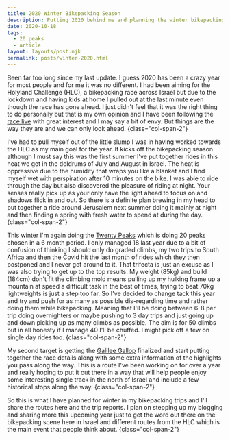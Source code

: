 ```yaml
---
title: 2020 Winter Bikepacking Season
description: Putting 2020 behind me and planning the winter bikepacking season
date: 2020-10-18
tags:
  - 20 peaks
  - article
layout: layouts/post.njk
permalink: posts/winter-2020.html
---
```

Been far too long since my last update. I guess 2020 has been a crazy year for most people and for me it was no different. I had been aiming for the Holyland Challenge (HLC), a bikepacking race across Israel but due to the lockdown and having kids at home I pulled out at the last minute even though the race has gone ahead. I just didn't feel that it was the right thing to do personally but that is my own opinion and I have been following the [race live](http://trackleaders.com/holyland20) with great interest and I may say a bit of envy. But things are the way they are and we can only look ahead.  {class="col-span-2"}

I've had to pull myself out of the little slump I was in having worked towards the HLC as my main goal for the year. It kicks off the bikepacking season although I must say this was the first summer I've put together rides in this heat we get in the doldrums of July and August in Israel. The heat is oppressive due to the humidity that wraps you like a blanket and I find myself wet with perspiration after 10 minutes on the bike. I was able to ride through the day but also discovered the pleasure of riding at night. Your senses really pick up as your only have the light ahead to focus on and shadows flick in and out. So there is a definite plan brewing in my head to put together a ride around Jerusalem next summer doing it mainly at night and then finding a spring with fresh water to spend at during the day. {class="col-span-2"}

This winter I'm again doing the [Twenty Peaks](https://twentypeaks.com/) which is doing 20 peaks chosen in a 6 month period. I only managed 18 last year due to a bit of confusion of thinking I should only do graded climbs, my two trips to South Africa and then the Covid hit the last month of rides which they then postponed and I never got around to it. That trifecta is just an excuse as I was also trying to get up to the top results. My weight (85kg) and build (184cm) don't fit the climbing mold means pulling up my hulking frame up a mountain at speed a difficult task in the best of times, trying to beat 70kg lightweights is just a step too far. So I've decided to change tack this year and try and push for as many as possible dis-regarding time and rather doing them while bikepacking. Meaning that I'll be doing between 6-8 per trip doing overnighters or maybe pushing to 3 day trips and just going up and down picking up as many climbs as possible. The aim is for 50 climbs but in all honesty if I manage 40 I'll be chuffed. I might pick off a few on single day rides too. {class="col-span-2"}

My second target is getting the [Galilee Gallop](/routes/galileegallop/) finalized and start putting together the race details along with some extra information of the highlights you pass along the way. This is a route I've been working on for over a year and really hoping to put it out there in a way that will help people enjoy some interesting single track in the north of Israel and include a few historical stops along the way. {class="col-span-2"}

So this is what I have planned for winter in my bikepacking trips and I'll share the routes here and the trip reports. I plan on stepping up my blogging and sharing more this upcoming year just to get the word out there on the bikepacking scene here in Israel and different routes from the HLC which is the main event that people think about. {class="col-span-2"}